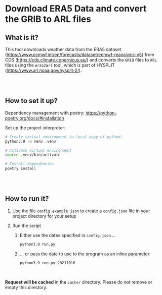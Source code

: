 # Download ERA5 Data and convert the GRIB to ARL files

## What is it?

This tool downloads weather data from the ERA5 dataset (https://www.ecmwf.int/en/forecasts/dataset/ecmwf-reanalysis-v5) from CDS (https://cds.climate.copernicus.eu/) and converts the `GRIB` files to `ARL` files using the `era52arl` tool, which is part of HYSPLIT (https://www.arl.noaa.gov/hysplit-2/).

<br/>
<br/>

## How to set it up?

Dependency management with poetry: https://python-poetry.org/docs/#installation

Set up the project interpreter:

```bash
# Create virtual environment (a local copy of python)
python3.9 -m venv .venv

# Activate virtual environment
source .venv/bin/activate

# Install dependencies
poetry install
```

<br/>
<br/>

## How to run it?

1. Use the file `config.example.json` to create a `config.json` file in your project directory for your setup

2. Run the script
   
   1.  Either use the dates specified in `config.json` ...
        ```bash
        python3.9 run.py
        ```

   2.  ... or pass the date to use to the program as an inline parameter:
        ```bash
        python3.9 run.py 20211016
        ```


<br/>

**Request will be cached** in the `cache/` directory. Please do not remove or empty this directory.
